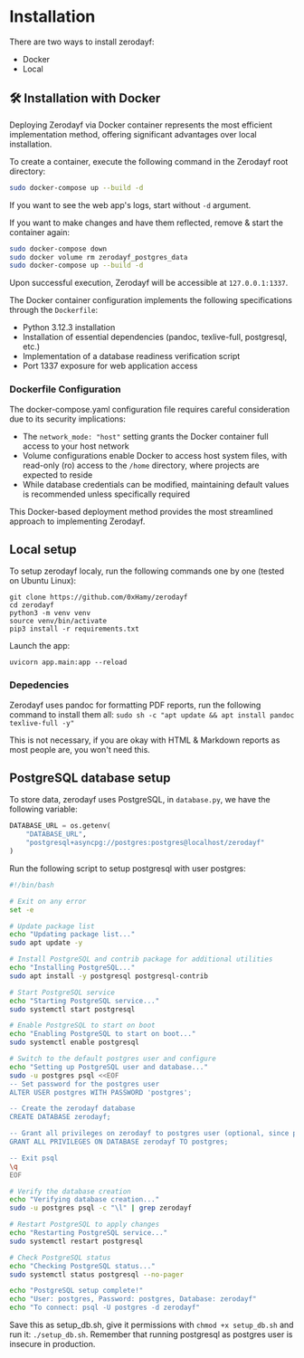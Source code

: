 # Installation
There are two ways to install zerodayf: 
- Docker
- Local  


## 🛠️ Installation with Docker
Deploying Zerodayf via Docker container represents the most efficient implementation method, offering significant advantages over local installation.

To create a container, execute the following command in the Zerodayf root directory:
```bash
sudo docker-compose up --build -d
```

If you want to see the web app's logs, start without `-d` argument.

If you want to make changes and have them reflected, remove & start the container again:
```bash
sudo docker-compose down
sudo docker volume rm zerodayf_postgres_data
sudo docker-compose up --build -d
```

Upon successful execution, Zerodayf will be accessible at `127.0.0.1:1337`. 

The Docker container configuration implements the following specifications through the `Dockerfile`:
- Python 3.12.3 installation
- Installation of essential dependencies (pandoc, texlive-full, postgresql, etc.)
- Implementation of a database readiness verification script
- Port 1337 exposure for web application access

### Dockerfile Configuration
The docker-compose.yaml configuration file requires careful consideration due to its security implications:
- The `network_mode: "host"` setting grants the Docker container full access to your host network
- Volume configurations enable Docker to access host system files, with read-only (ro) access to the `/home` directory, where projects are expected to reside
- While database credentials can be modified, maintaining default values is recommended unless specifically required

This Docker-based deployment method provides the most streamlined approach to implementing Zerodayf.


## Local setup
To setup zerodayf localy, run the following commands one by one (tested on Ubuntu Linux):
```
git clone https://github.com/0xHamy/zerodayf
cd zerodayf
python3 -m venv venv
source venv/bin/activate
pip3 install -r requirements.txt 
```

Launch the app:
```
uvicorn app.main:app --reload
```

### Depedencies 
Zerodayf uses pandoc for formatting PDF reports, run the following command to install them all:
`sudo sh -c "apt update && apt install pandoc texlive-full -y"`

This is not necessary, if you are okay with HTML & Markdown reports as most people are, you won't need this. 


## PostgreSQL database setup
To store data, zerodayf uses PostgreSQL, in `database.py`, we have the following variable:
```py
DATABASE_URL = os.getenv(
    "DATABASE_URL",
    "postgresql+asyncpg://postgres:postgres@localhost/zerodayf"
)
```

Run the following script to setup postgresql with user postgres:
```bash
#!/bin/bash

# Exit on any error
set -e

# Update package list
echo "Updating package list..."
sudo apt update -y

# Install PostgreSQL and contrib package for additional utilities
echo "Installing PostgreSQL..."
sudo apt install -y postgresql postgresql-contrib

# Start PostgreSQL service
echo "Starting PostgreSQL service..."
sudo systemctl start postgresql

# Enable PostgreSQL to start on boot
echo "Enabling PostgreSQL to start on boot..."
sudo systemctl enable postgresql

# Switch to the default postgres user and configure
echo "Setting up PostgreSQL user and database..."
sudo -u postgres psql <<EOF
-- Set password for the postgres user
ALTER USER postgres WITH PASSWORD 'postgres';

-- Create the zerodayf database
CREATE DATABASE zerodayf;

-- Grant all privileges on zerodayf to postgres user (optional, since postgres is superuser)
GRANT ALL PRIVILEGES ON DATABASE zerodayf TO postgres;

-- Exit psql
\q
EOF

# Verify the database creation
echo "Verifying database creation..."
sudo -u postgres psql -c "\l" | grep zerodayf

# Restart PostgreSQL to apply changes
echo "Restarting PostgreSQL service..."
sudo systemctl restart postgresql

# Check PostgreSQL status
echo "Checking PostgreSQL status..."
sudo systemctl status postgresql --no-pager

echo "PostgreSQL setup complete!"
echo "User: postgres, Password: postgres, Database: zerodayf"
echo "To connect: psql -U postgres -d zerodayf"
```

Save this as setup_db.sh, give it permissions with `chmod +x setup_db.sh` and run it: `./setup_db.sh`. 
Remember that running postgresql as postgres user is insecure in production. 



